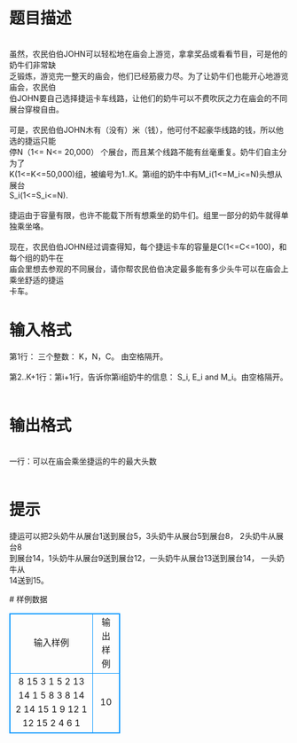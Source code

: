 # 

 
 # 题目描述 
<p>
<br>虽然，农民伯伯JOHN可以轻松地在庙会上游览，拿拿奖品或看看节目，可是他的奶牛们非常缺<br>乏锻炼，游览完一整天的庙会，他们已经筋疲力尽。为了让奶牛们也能开心地游览庙会，农民伯<br>伯JOHN要自己选择捷运卡车线路，让他们的奶牛可以不费吹灰之力在庙会的不同展台穿梭自由。<br><br>可是，农民伯伯JOHN木有（没有）米（钱），他可付不起豪华线路的钱，所以他选的捷运只能<br>停N（1<= N<= 20,000） 个展台，而且某个线路不能有丝毫重复。奶牛们自主分为了<br>K(1<=K<=50,000)组，被编号为1..K。第i组的奶牛中有M_i(1<=M_i<=N)头想从展台<br>S_i(1<=S_i<=N).<br><br>捷运由于容量有限，也许不能载下所有想乘坐的奶牛们。组里一部分的奶牛就得单独乘坐咯。<br><br>现在，农民伯伯JOHN经过调查得知，每个捷运卡车的容量是C(1<=C<=100)，和每个组的奶牛在<br>庙会里想去参观的不同展台，请你帮农民伯伯决定最多能有多少头牛可以在庙会上乘坐舒适的捷运<br>卡车。<br></p> 

 
 # 输入格式 
<p>
第1行： 三个整数： K，N，C。 由空格隔开。<br><br>第2..K+1行：第i+1行，告诉你第i组奶牛的信息： S_i, E_i and M_i。由空格隔开。<br> <br></p> 

 
 # 输出格式 
<p>
<br>一行：可以在庙会乘坐捷运的牛的最大头数<br><br></p> 

 
 # 提示 
<p>
捷运可以把2头奶牛从展台1送到展台5，3头奶牛从展台5到展台8， 2头奶牛从展台8<br>到展台14，1头奶牛从展台9送到展台12，一头奶牛从展台13送到展台14， 一头奶牛从<br>14送到15。</p> 
# 样例数据
<style>
        table,table tr th, table tr td { border:1px solid #0094ff; }
        table { width: 200px; min-height: 25px; line-height: 25px; text-align: center; border-collapse: collapse;}   
    </style>
<table>
	<tr>
		<td>输入样例</td>
		<td>输出样例</td>
	</tr>
<tr><td>8 15 3
1 5 2
13 14 1
5 8 3
8 14 2
14 15 1
9 12 1
12 15 2
4 6 1

</td><td>10
</td></tr></table>
